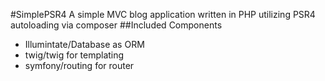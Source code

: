 #SimplePSR4
A simple MVC blog application written in PHP utilizing PSR4 autoloading via composer
##Included Components
* Illumintate/Database as ORM
* twig/twig for templating
* symfony/routing for router
